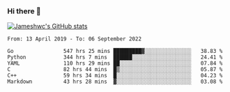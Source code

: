 ### Hi there 👋

[![Jameshwc's GitHub stats](https://github-readme-stats.vercel.app/api?username=jameshwc)](https://github.com/anuraghazra/github-readme-stats)

<!--START_SECTION:waka-->

```text
From: 13 April 2019 - To: 06 September 2022

Go                547 hrs 25 mins █████████▓░░░░░░░░░░░░░░░   38.83 %
Python            344 hrs 7 mins  ██████░░░░░░░░░░░░░░░░░░░   24.41 %
YAML              110 hrs 29 mins ██░░░░░░░░░░░░░░░░░░░░░░░   07.84 %
C                 82 hrs 44 mins  █▒░░░░░░░░░░░░░░░░░░░░░░░   05.87 %
C++               59 hrs 34 mins  █░░░░░░░░░░░░░░░░░░░░░░░░   04.23 %
Markdown          43 hrs 28 mins  ▓░░░░░░░░░░░░░░░░░░░░░░░░   03.08 %
```

<!--END_SECTION:waka-->